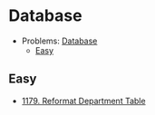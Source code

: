 # Database

- Problems: [Database](https://leetcode.com/problemset/database/)
  - [Easy](https://leetcode.com/problemset/database/?difficulty=Easy)

## Easy

- [1179. Reformat Department Table](easy/1179.sql)
